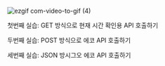 ![ezgif com-video-to-gif (4)](https://user-images.githubusercontent.com/50395024/65392204-22891280-ddad-11e9-9949-fd3baac30f28.gif)

첫번째 실습: GET 방식으로 현재 시간 확인용 API 호출하기

두번째 실습: POST 방식으로 에코 API 호출하기

세번째 실습: JSON 방시그오 에코 API 호출하기
